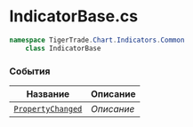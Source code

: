 
# IndicatorBase.cs
```csharp
namespace TigerTrade.Chart.Indicators.Common  
    class IndicatorBase
```

### События
| Название | Описание |
| --- | --- |
| [`PropertyChanged`](./События/PropertyChanged.md) | *Описание* |
